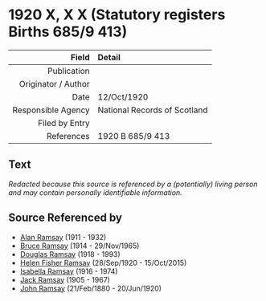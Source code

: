 ﻿---
layout: page
permalink: /sources/s94342520
---

# 1920 X, X X (Statutory registers Births 685/9 413)

Field | Detail
---:|:---
Publication | 
Originator / Author | 
Date | 12/Oct/1920
Responsible Agency | National Records of Scotland
Filed by Entry | 
References | 1920 B 685/9 413

## Text

_Redacted because this source is referenced by a (potentially) living person and may contain personally identifiable information._

## Source Referenced by

* [Alan Ramsay](../people/@62219744@-alan-ramsay-b1911-d1932.md) (1911 - 1932)
* [Bruce Ramsay](../people/@49046148@-bruce-ramsay-b1914-d1965-11-29.md) (1914 - 29/Nov/1965)
* [Douglas Ramsay](../people/@12977578@-douglas-ramsay-b1918-d1993.md) (1918 - 1993)
* [Helen Fisher Ramsay](../people/@34267190@-helen-fisher-ramsay-b1920-9-28-d2015-10-15.md) (28/Sep/1920 - 15/Oct/2015)
* [Isabella Ramsay](../people/@80504300@-isabella-ramsay-b1916-d1974.md) (1916 - 1974)
* [Jack Ramsay](../people/@55070438@-jack-ramsay-b1905-d1967.md) (1905 - 1967)
* [John Ramsay](../people/@64225415@-john-ramsay-b1880-2-21-d1920-6-20.md) (21/Feb/1880 - 20/Jun/1920)
